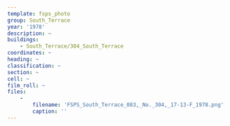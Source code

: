 ```yaml
---
template: fsps_photo
group: South_Terrace
year: '1978'
description: ~
buildings:
    - South_Terrace/304_South_Terrace
coordinates: ~
heading: ~
classification: ~
section: ~
cell: ~
film_roll: ~
files:
    -
        filename: 'FSPS_South_Terrace_083,_No._304,_17-13-F_1978.png'
        caption: ''
---
```

